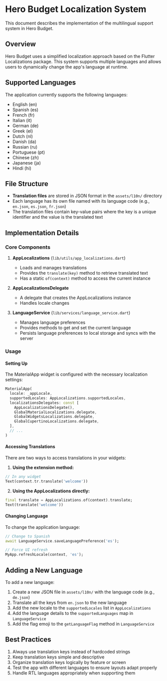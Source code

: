 # Hero Budget Localization System

This document describes the implementation of the multilingual support system in Hero Budget.

## Overview

Hero Budget uses a simplified localization approach based on the Flutter Localizations package. This system supports multiple languages and allows users to dynamically change the app's language at runtime.

## Supported Languages

The application currently supports the following languages:

- English (en)
- Spanish (es)
- French (fr)
- Italian (it)
- German (de)
- Greek (el)
- Dutch (nl)
- Danish (da)
- Russian (ru)
- Portuguese (pt)
- Chinese (zh)
- Japanese (ja)
- Hindi (hi)

## File Structure

- **Translation files** are stored in JSON format in the `assets/l10n/` directory
- Each language has its own file named with its language code (e.g., `en.json`, `es.json`, `fr.json`)
- The translation files contain key-value pairs where the key is a unique identifier and the value is the translated text

## Implementation Details

### Core Components

1. **AppLocalizations** (`lib/utils/app_localizations.dart`)
   - Loads and manages translations
   - Provides the `translate(key)` method to retrieve translated text
   - Has a static `of(context)` method to access the current instance

2. **AppLocalizationsDelegate**
   - A delegate that creates the AppLocalizations instance
   - Handles locale changes

3. **LanguageService** (`lib/services/language_service.dart`)
   - Manages language preferences
   - Provides methods to get and set the current language
   - Persists language preferences to local storage and syncs with the server

### Usage

#### Setting Up

The MaterialApp widget is configured with the necessary localization settings:

```dart
MaterialApp(
  locale: _appLocale,
  supportedLocales: AppLocalizations.supportedLocales,
  localizationsDelegates: const [
    AppLocalizationsDelegate(),
    GlobalMaterialLocalizations.delegate,
    GlobalWidgetsLocalizations.delegate,
    GlobalCupertinoLocalizations.delegate,
  ],
  // ...
)
```

#### Accessing Translations

There are two ways to access translations in your widgets:

1. **Using the extension method:**

```dart
// In any widget
Text(context.tr.translate('welcome'))
```

2. **Using the AppLocalizations directly:**

```dart
final translate = AppLocalizations.of(context).translate;
Text(translate('welcome'))
```

#### Changing Language

To change the application language:

```dart
// Change to Spanish
await LanguageService.saveLanguagePreference('es');

// Force UI refresh
MyApp.refreshLocale(context, 'es');
```

## Adding a New Language

To add a new language:

1. Create a new JSON file in `assets/l10n/` with the language code (e.g., `de.json`)
2. Translate all the keys from `en.json` to the new language
3. Add the new locale to the `supportedLocales` list in `AppLocalizations`
4. Add the language details to the `supportedLanguages` map in `LanguageService`
5. Add the flag emoji to the `getLanguageFlag` method in `LanguageService`

## Best Practices

1. Always use translation keys instead of hardcoded strings
2. Keep translation keys simple and descriptive
3. Organize translation keys logically by feature or screen
4. Test the app with different languages to ensure layouts adapt properly
5. Handle RTL languages appropriately when supporting them 